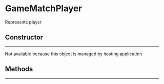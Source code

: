 # GameMatchPlayer
Represents player

## **Constructor**
---
Not available because this object is managed by hosting application

## **Methods**
---
